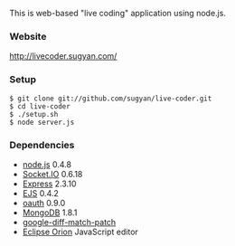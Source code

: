 This is web-based "live coding" application using node.js.

### Website
http://livecoder.sugyan.com/

### Setup
    $ git clone git://github.com/sugyan/live-coder.git
    $ cd live-coder
    $ ./setup.sh
    $ node server.js

### Dependencies
- [node.js](http://nodejs.org/) 0.4.8
 - [Socket.IO](http://socket.io/) 0.6.18
 - [Express](http://expressjs.com/) 2.3.10
 - [EJS](http://embeddedjs.com/) 0.4.2
 - [oauth](https://github.com/ciaranj/node-oauth) 0.9.0
- [MongoDB](http://www.mongodb.org/) 1.8.1
- [google-diff-match-patch](http://code.google.com/p/google-diff-match-patch/)
- [Eclipse Orion](http://wiki.eclipse.org/Orion) JavaScript editor
